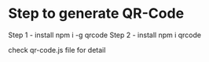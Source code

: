# Step to generate QR-Code

Step 1 - install npm i -g qrcode
Step 2 - install npm i qrcode

check qr-code.js file for detail